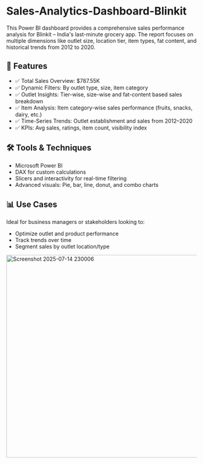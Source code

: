 # Sales-Analytics-Dashboard-Blinkit

This Power BI dashboard provides a comprehensive sales performance analysis for Blinkit – India's last-minute grocery app. The report focuses on multiple dimensions like outlet size, location tier, item types, fat content, and historical trends from 2012 to 2020.

## 📌 Features
- ✅ Total Sales Overview: $787.55K
- ✅ Dynamic Filters: By outlet type, size, item category
- ✅ Outlet Insights: Tier-wise, size-wise and fat-content based sales breakdown
- ✅ Item Analysis: Item category-wise sales performance (fruits, snacks, dairy, etc.)
- ✅ Time-Series Trends: Outlet establishment and sales from 2012–2020
- ✅ KPIs: Avg sales, ratings, item count, visibility index

## 🛠 Tools & Techniques
- Microsoft Power BI
- DAX for custom calculations
- Slicers and interactivity for real-time filtering
- Advanced visuals: Pie, bar, line, donut, and combo charts

## 📊 Use Cases
Ideal for business managers or stakeholders looking to:
- Optimize outlet and product performance
- Track trends over time
- Segment sales by outlet location/type
<img width="925" height="536" alt="Screenshot 2025-07-14 230006" src="https://github.com/user-attachments/assets/09fe7ff8-0b2a-4247-91af-7672f6e4ea80" />
